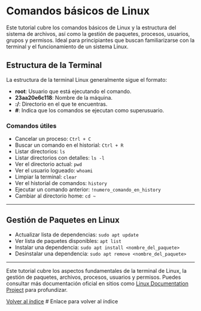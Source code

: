 # Comandos básicos de Linux

Este tutorial cubre los comandos básicos de Linux y la estructura del sistema de archivos, así como la gestión de paquetes, procesos, usuarios, grupos y permisos. Ideal para principiantes que buscan familiarizarse con la terminal y el funcionamiento de un sistema Linux.

## Estructura de la Terminal

La estructura de la terminal Linux generalmente sigue el formato:


- **root**: Usuario que está ejecutando el comando.
- **23aa20e6c118**: Nombre de la máquina.
- **:/**: Directorio en el que te encuentras.
- **#**: Indica que los comandos se ejecutan como superusuario.

### Comandos útiles

- Cancelar un proceso: `Ctrl + C`
- Buscar un comando en el historial: `Ctrl + R`
- Listar directorios: `ls`
- Listar directorios con detalles: `ls -l`
- Ver el directorio actual: `pwd`
- Ver el usuario logueado: `whoami`
- Limpiar la terminal: `clear`
- Ver el historial de comandos: `history`
- Ejecutar un comando anterior: `!numero_comando_en_history`
- Cambiar al directorio home: `cd ~`

---

## Gestión de Paquetes en Linux

- Actualizar lista de dependencias: `sudo apt update`
- Ver lista de paquetes disponibles: `apt list`
- Instalar una dependencia: `sudo apt install <nombre_del_paquete>`
- Desinstalar una dependencia: `sudo apt remove <nombre_del_paquete>`

---

Este tutorial cubre los aspectos fundamentales de la terminal de Linux, la gestión de paquetes, archivos, procesos, usuarios y permisos. Puedes consultar más documentación oficial en sitios como [Linux Documentation Project](http://www.tldp.org/) para profundizar.

[Volver al índice](../README.md)  # Enlace para volver al índice